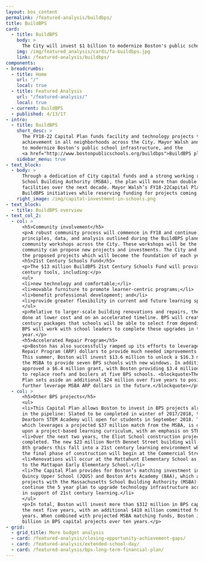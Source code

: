 ```yaml
---
layout: bos_content
permalink: /featured-analysis/buildbps/
title: BuildBPS
card:
  - title: BuildBPS
    body: >
      The City will invest $1 billion to modernize Boston's public school infrastructure. See how.
    img: /img/featured_analysis/cards/fa-buildbps.jpg
    link: /featured-analysis/buildbps/
components:
- breadcrumbs:
  - title: Home
    url: "/"
    local: true
  - title: Featured Analysis
    url: "/featured-analysis/"
    local: true
  - current: BuildBPS
  - published: 4/13/17
- intro:
  - title: BuildBPS
    short_desc: >
      The FY18-22 Capital Plan funds facility and technology projects that support education and youth 
      achievement in all neighborhoods across the City. Mayor Walsh announced a $1 billion investment 
      to modernize Boston's public school infrastructure, and the 
      <a href="http://www.bostonpublicschools.org/buildbps">BuildBPS plan</a> will guide that process.
    sidebar_menu: true
- text_block:
  - body: >
      Through a dedication of City capital funds and a strong working relationship with the Massachusetts 
      School Building Authority (MSBA), the plan will more than double the capital spending on BPS 
      facilities over the next decade. Mayor Walsh’s FY18-22Capital Plan begins to implement early action 
      BuildBPS initiatives while reserving funding for projects coming out of the BuildBPS engagement process.
    right_image: /img/capital-investment-in-schools.png
- text_block:
  - title: BuildBPS overview
- text_col_2:
  - col: >
      <h5>Community involvement</h5>
      <p>A robust community process will commence in FY18 and continue each year. The planning 
      principles, data, and analysis outlined during the BuildBPS planning process will guide 
      community workshops across the City. These workshops will be the vehicle in which the 
      community can propose new projects and investments. The City and BPS will further analyze 
      the proposed projects which will become the foundation of each year’s capital plan.</p>  
      <h5>21st Century Schools Fund</h5>
      <p>The $13 million BuildBPS 21st Century Schools Fund will provide schools with 21st 
      century tools, including:</p>
      <ul>
      <li>new technology and comfortable;</li>
      <li>movable furniture to promote learner-centric programs;</li>
      <li>benefit professional development; and</li>
      <li>provide greater flexibility in current and future learning spaces.</li>
      </ul>
      <p>Relative to larger-scale building renovations and repairs, these upgrades can be 
      done at lower cost and on an accelerated timeline. BPS will create a menu of 21st 
      century packages that schools will be able to select from depending on their needs. 
      BPS will work with school leaders to complete these upgrades in the 2017-18 school 
      year.</p>
      <h5>Accelerated Repair Program</h5>
      <p>Boston has also successfully ramped up its efforts to leverage MSBA Accelerated 
      Repair Program (ARP) dollars to provide much needed improvements to its schools. 
      This summer, Boston will invest $13.6 million to unlock a $16.3 million grant from 
      the MSBA to provide seven BPS schools with new windows. In addition, the MSBA has 
      approved a $6.4 million grant, with Boston providing $3.4 million in matching funds, 
      to replace roofs and boilers at five BPS schools. <blockquote>The Mayor’s Capital 
      Plan sets aside an additional $24 million over five years to position Boston to 
      further leverage MSBA ARP dollars in the future.</blockquote></p>
  - col: >
      <h5>Other BPS projects</h5>
      <ul>
      <li>This Capital Plan allows Boston to invest in BPS projects already 
      in the pipeline: Slated to be completed in winter of 2017/2018, the $73 million 
      Dearborn STEM Academy will open for students in September 2018. The project,
      which leverages a projected $37 million match from the MSBA, is designed based 
      upon a project-based learning curriculum, with an emphasis on STEM education.</li> 
      <li>Over the next two years, the Eliot School construction projects will be 
      completed. The new $23 million North Bennet Street building will welcome 5th to 
      8th graders this fall into a 21st century learning environment while this summer, 
      the final phase of construction will begin at the Commercial Street building.</li>
      <li>Renovations will occur at the Mattahunt Elementary School as it transitions 
      to the Mattapan Early Elementary School.</li>
      <li>The Capital Plan provides for Boston’s matching investment in the Josiah 
      Quincy Upper School (JQUS) and Boston Arts Academy (BAA), which are collaborative 
      projects with the Massachusetts School Building Authority (MSBA). BPS will 
      continue the 5 year plan to upgrade technology infrastructure across the district 
      in support of 21st century learning.</li>
      </ul>
      <p>In total, Boston will invest more than $312 million in BPS capital projects over 
      the next five years, with an additional $418 million committed for the following five 
      years. When combined with projected MSBA matching funds, Boston is committing the $1 
      billion in BPS capital projects over ten years.</p>
- grid:
  - grid_title: More budget analysis
  - card: /featured-analysis/closing-opportunity-achievement-gaps/
  - card: /featured-analysis/extended-school-day/
  - card: /featured-analysis/bps-long-term-financial-plan/
---
```

